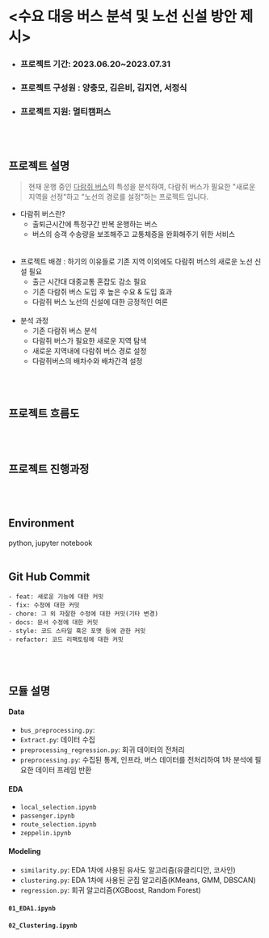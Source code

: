 
# <수요 대응 버스 분석 및 노선 신설 방안 제시>
- ### 프로젝트 기간: 2023.06.20~2023.07.31
- ### 프로젝트 구성원 : 양충모, 김은비, 김지연, 서정식   
- ### 프로젝트 지원: 멀티캠퍼스
<br></br>
## 프로젝트 설명
> 현재 운행 중인 <u>다람쥐 버스</u>의 특성을 분석하여, 다람쥐 버스가 필요한 "새로운 지역을 선정"하고 "노선의 경로를 설정"하는 프로젝트 입니다.  


- 다람쥐 버스란?  
  - 출퇴근시간에 특정구간 반복 운행하는 버스
  - 버스의 승객 수송량을 보조해주고 교통체증을 완화해주기 위한 서비스   
<br></br>
- 프로젝트 배경 : 하기의 이유들로 기존 지역 이외에도 다람쥐 버스의 새로운 노선 신설 필요       
  - 출근 시간대 대중교통 혼잡도 감소 필요
  - 기존 다람쥐 버스 도입 후 높은 수요 & 도입 효과
  - 다람쥐 버스 노선의 신설에 대한 긍정적인 여론
<br></br>
- 분석 과정  
  - 기존 다람쥐 버스 분석
  - 다람쥐 버스가 필요한 새로운 지역 탐색
  - 새로운 지역내에 다람쥐 버스 경로 설정
  - 다람쥐버스의 배차수와 배차간격 설정  


 <br></br>
## 프로젝트 흐름도      
   
 <br></br>
## 프로젝트 진행과정
 


<!-- - 데이터 수집  
  다람쥐 버스 정류장의 시간별 승하차 승객수를 수집한다.       
- 기존 다람쥐 버스 분석     
  기존 다람쥐 버스 정류장의 인프라 특징이 어떤지 분석한다.      
- 다람쥐 버스 신설 지역 선정 
  분석한 내용을 토대로 다람쥐 버스가 필요한 지역을 선정한다.   
- 다람쥐 버스 노선 경로 설정    
  분석한 내용을 토대로 다람쥐 버스의 경로를 설정한다.
- 다람쥐 버스 배차 수와 배차 간격 설정      
  다람쥐 버스가 효율적으로 운행할 수 있도록 배차 수와 배차 간격을 설정한다.   -->

<!-- ## 데이터 출처 
- 공공데이터 
- 통계청 
- KAKAO API  -->
 <br></br>

 ## Environment
 python, jupyter notebook
 <br></br>
## Git Hub Commit 
```
- feat: 새로운 기능에 대한 커밋
- fix: 수정에 대한 커밋
- chore: 그 외 자잘한 수정에 대한 커밋(기타 변경)
- docs: 문서 수정에 대한 커밋
- style: 코드 스타일 혹은 포맷 등에 관한 커밋
- refactor: 코드 리팩토링에 대한 커밋

```
<br></br>
## 모듈 설명
  #### Data
  - `bus_preprocessing.py`: 
  - `Extract.py`: 데이터 수집
  - `preprocessing_regression.py`: 회귀 데이터의 전처리
  - `preprocessing.py`: 수집된 통계, 인프라, 버스 데이터를 전처리하여 1차 분석에 필요한 데이터 프레임 반환

#### EDA
- `local_selection.ipynb`
- `passenger.ipynb`
- `route_selection.ipynb`
- `zeppelin.ipynb`
#### Modeling
- `similarity.py`: EDA 1차에 사용된 유사도 알고리즘(유클리디안, 코사인) 
- `clustering.py`: EDA 1차에 사용된 군집 알고리즘(KMeans, GMM, DBSCAN)
- `regression.py`: 회귀 알고리즘(XGBoost, Random Forest)

#### `01_EDA1.ipynb`
#### `02_Clustering.ipynb`
